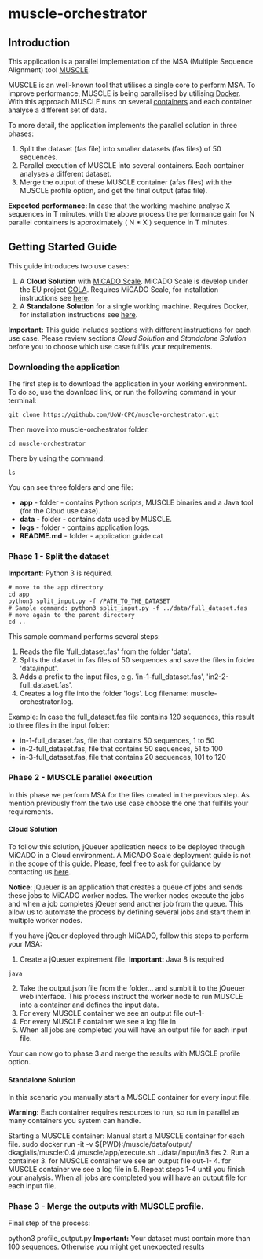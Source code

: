 # muscle-orchestrator

## Introduction
This application is a parallel implementation of the MSA (Multiple Sequence Alignment) tool [MUSCLE](https://www.drive5.com/muscle/).

MUSCLE is an well-known tool that utilises a single core to perform MSA. To improve performance, MUSCLE is being parallelised by utilising [Docker](https://www.docker.com/).
With this approach MUSCLE runs on several [containers](https://www.docker.com/resources/what-container) and each container analyse a different set of data.

To more detail, the application implements the parallel solution in three phases:
1. Split the dataset (fas file) into smaller datasets (fas files) of 50 sequences.
2. Parallel execution of MUSCLE into several containers. Each container analyses a different dataset.
3. Merge the output of these MUSCLE container (afas files) with the MUSCLE profile option, and get the final output (afas file).

__Expected performance:__
In case that the working machine analyse X sequences in T minutes, with the above process the performance gain for N parallel containers is approximately ( N * X ) sequence in T minutes.

## Getting Started Guide

This guide introduces two use cases:
1. A __Cloud Solution__ with [MiCADO Scale](https://micado-scale.eu/). MiCADO Scale is develop under the EU project [COLA](https://project-cola.eu/). Requires MiCADO Scale, for installation instructions see [here](https://micado-scale.readthedocs.io/en/latest/).
2. A __Standalone Solution__ for a single working machine. Requires Docker, for installation instructions see [here](https://docs.docker.com/get-docker/).

__Important:__ This guide includes sections with different instructions for each use case. Please review sections _Cloud Solution_ and _Standalone Solution_ before you to choose which use case fulfils your requirements.


### Downloading the application
The first step is to download the application in your working environment.
To do so, use the download link, or run the following command in your terminal:
 ```
git clone https://github.com/UoW-CPC/muscle-orchestrator.git
 ```

Then move into muscle-orchestrator folder.
 ```
cd muscle-orchestrator
 ```

There by using the command:
 ```
ls
 ```
You can see three folders and one file:
* __app__ - folder - contains Python scripts, MUSCLE binaries and a Java tool (for the Cloud use case).
* __data__ - folder - contains data used by MUSCLE.
* __logs__ - folder - contains application logs.
* __README.md__ - folder - application guide.cat


### Phase 1 - Split the dataset

 __Important:__ Python 3 is required.

 ```
 # move to the app directory
 cd app
 python3 split_input.py -f /PATH_TO_THE_DATASET
 # Sample command: python3 split_input.py -f ../data/full_dataset.fas
 # move again to the parent directory
 cd ..
 ```
 This sample command performs several steps:
 1. Reads the file 'full_dataset.fas' from the folder 'data'.
 2. Splits the dataset in fas files of 50 sequences and save the files in folder 'data/input'.
 3. Adds a prefix to the input files, e.g. 'in-1-full_dataset.fas', 'in2-2-full_dataset.fas'.
 4. Creates a log file into the folder 'logs'. Log filename: muscle-orchestrator.log.

 Example: In case the full_dataset.fas file contains 120 sequences, this result to three files in the input folder:
 * in-1-full_dataset.fas, file that contains 50 sequences, 1 to 50
 * in-2-full_dataset.fas, file that contains 50 sequences, 51 to 100
 * in-3-full_dataset.fas, file that contains 20 sequences, 101 to 120


 ### Phase 2 - MUSCLE parallel execution

In this phase we perform MSA for the files created in the previous step. As mention previously from the two use case choose the one that fulfills your requirements.

#### Cloud Solution

To follow this solution, jQueuer application needs to be deployed through MiCADO in a Cloud environment.
A MiCADO Scale deployment guide is not in the scope of this guide. Please, feel free to ask for guidance by contacting us [here](https://micado-scale.eu/contact/).

__Notice__: jQueuer is an application that creates a queue of jobs and sends these jobs to MiCADO worker nodes. The worker nodes execute the jobs and when a job completes jQeuer send another job from the queue.
This allow us to automate the process by defining several jobs and start them in multiple worker nodes.

If you have jQeuer deployed through MiCADO, follow this steps to perform your MSA:

1. Create a jQueuer expirement file.
__Important:__ Java 8 is required

 ```
 java
 ```
2. Take the output.json file from the folder... and sumbit it to the jQueuer web interface.
This process instruct the worker node to run MUSCLE into a container and defines the input data.
3. For every MUSCLE container we see an output file out-1-
4. For every MUSCLE container we see a log file in
5. When all jobs are completed you will have an output file for each input file.

Your can now go to phase 3 and merge the results with MUSCLE profile option.

#### Standalone Solution

In this scenario you manually start a MUSCLE container for every input file.

__Warning:__ Each container requires resources to run, so run in parallel as many containers you system can handle.

Starting a MUSCLE container:
Manual start a MUSCLE container for each file.
sudo docker run -it -v ${PWD}:/muscle/data/output/ dkagialis/muscle:0.4 /muscle/app/execute.sh ../data/input/in3.fas
2. Run a container
3. for MUSCLE container we see an output file out-1-
4. for MUSCLE container we see a log file in
5. Repeat steps 1-4 until you finish your analysis. When all jobs are completed you will have an output file for each input file.



### Phase 3 - Merge the outputs with MUSCLE profile.

Final step of the process:

python3 profile_output.py
 __Important:__ Your dataset must contain more than 100 sequences. Otherwise you might get unexpected results